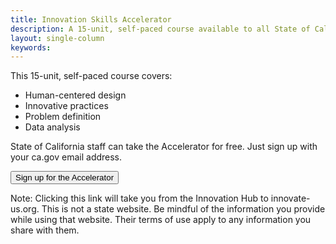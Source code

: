 ```yaml
---
title: Innovation Skills Accelerator
description: A 15-unit, self-paced course available to all State of California staff
layout: single-column
keywords: 
---
```


<p class="text-lead">This 15-unit, self-paced course covers:</p>

* Human-centered design
* Innovative practices
* Problem definition
* Data analysis

State of California staff can take the Accelerator for free. Just sign up with your ca.gov email address.

<button class="btn-primary" name="button" onclick="">Sign up for the Accelerator</button>

Note: Clicking this link will take you from the Innovation Hub to innovate-us.org. This is not a state website. Be mindful of the information you provide while using that website. Their terms of use apply to any information you share with them.
